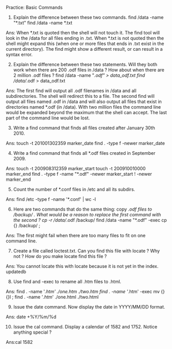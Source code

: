 Practice: Basic Commands


1. Explain the difference between these two commands.
find /data -name "*.txt"
find /data -name *.txt

Ans: When *.txt is quoted then the shell will not touch it. The find tool will look in the /data for all files ending in .txt.
When *.txt is not quoted then the shell might expand this (when one or more files that ends in .txt exist in the current directory). The find might show a different result, or can result in a syntax error.


2. Explain the difference between these two statements. Will they both work when there are 200 .odf files in /data ? How about when there are 2 million .odf files ?
find /data -name "*.odf" > data_odf.txt
find /data/*.odf > data_odf.txt

Ans: The first find will output all .odf filenames in /data and all subdirectories. The shell will redirect this to a file.
The second find will output all files named .odf in /data and will also output all files that exist in directories named *.odf (in /data).
With two million files the command line would be expanded beyond the maximum that the shell can accept. The last part of the command line would be lost.


3. Write a find command that finds all files created after January 30th 2010.

Ans: touch -t 201001302359 marker_date
     find . -type f -newer marker_date 
   
  
4. Write a find command that finds all *.odf files created in September 2009.

Ans: touch -t 200908312359 marker_start
     touch -t 200910010000 marker_end
     find . -type f -name "*.odf" -newer marker_start ! -newer marker_end
  
   
5. Count the number of *.conf files in /etc and all its subdirs.

Ans: find /etc -type f -name '*.conf' | wc -l


6. Here are two commands that do the same thing: copy *.odf files to /backup/ . What would be a reason to replace the first command with the second ?
cp -r /data/*.odf /backup/
find /data -name "*.odf" -exec cp {} /backup/ \;

Ans: The first might fail when there are too many files to fit on one command line.


7. Create a file called loctest.txt. Can you find this file with locate ? Why not ? How do you make locate find this file ?

Ans: You cannot locate this with locate because it is not yet in the index.
updatedb 
   
  
8. Use find and -exec to rename all .htm files to .html.

Ans: find . -name '*.htm'
     ./one.htm
     ./two.htm
     find . -name '*.htm' -exec mv {} {}l \;
     find . -name '*.htm*'
     ./one.html
     ./two.html
   
  
9. Issue the date command. Now display the date in YYYY/MM/DD format.

Ans: date +%Y/%m/%d


10. Issue the cal command. Display a calendar of 1582 and 1752. Notice anything special ?

Ans:cal 1582
